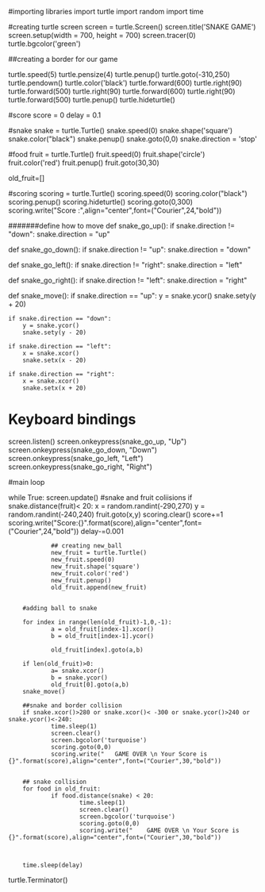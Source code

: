 #importing libraries
import turtle
import random
import time


#creating turtle screen
screen = turtle.Screen()
screen.title('SNAKE GAME')
screen.setup(width = 700, height = 700)
screen.tracer(0)
turtle.bgcolor('green')



##creating a border for our game

turtle.speed(5)
turtle.pensize(4)
turtle.penup()
turtle.goto(-310,250)
turtle.pendown()
turtle.color('black')
turtle.forward(600)
turtle.right(90)
turtle.forward(500)
turtle.right(90)
turtle.forward(600)
turtle.right(90)
turtle.forward(500)
turtle.penup()
turtle.hideturtle()

#score
score = 0
delay = 0.1


#snake
snake = turtle.Turtle()
snake.speed(0)
snake.shape('square')
snake.color("black")
snake.penup()
snake.goto(0,0)
snake.direction = 'stop'


#food
fruit = turtle.Turtle()
fruit.speed(0)
fruit.shape('circle')
fruit.color('red')
fruit.penup()
fruit.goto(30,30)

old_fruit=[]

#scoring
scoring = turtle.Turtle()
scoring.speed(0)
scoring.color("black")
scoring.penup()
scoring.hideturtle()
scoring.goto(0,300)
scoring.write("Score :",align="center",font=("Courier",24,"bold"))


#######define how to move
def snake_go_up():
    if snake.direction != "down":
        snake.direction = "up"

def snake_go_down():
    if snake.direction != "up":
        snake.direction = "down"

def snake_go_left():
    if snake.direction != "right":
        snake.direction = "left"

def snake_go_right():
    if snake.direction != "left":
        snake.direction = "right"

def snake_move():
    if snake.direction == "up":
        y = snake.ycor()
        snake.sety(y + 20)

    if snake.direction == "down":
        y = snake.ycor()
        snake.sety(y - 20)

    if snake.direction == "left":
        x = snake.xcor()
        snake.setx(x - 20)

    if snake.direction == "right":
        x = snake.xcor()
        snake.setx(x + 20)

# Keyboard bindings
screen.listen()
screen.onkeypress(snake_go_up, "Up")
screen.onkeypress(snake_go_down, "Down")
screen.onkeypress(snake_go_left, "Left")
screen.onkeypress(snake_go_right, "Right")

#main loop

while True:
        screen.update()
            #snake and fruit coliisions
        if snake.distance(fruit)< 20:
                x = random.randint(-290,270)
                y = random.randint(-240,240)
                fruit.goto(x,y)
                scoring.clear()
                score+=1
                scoring.write("Score:{}".format(score),align="center",font=("Courier",24,"bold"))
                delay-=0.001
                
                ## creating new_ball
                new_fruit = turtle.Turtle()
                new_fruit.speed(0)
                new_fruit.shape('square')
                new_fruit.color('red')
                new_fruit.penup()
                old_fruit.append(new_fruit)
                

        #adding ball to snake
        
        for index in range(len(old_fruit)-1,0,-1):
                a = old_fruit[index-1].xcor()
                b = old_fruit[index-1].ycor()

                old_fruit[index].goto(a,b)
                                     
        if len(old_fruit)>0:
                a= snake.xcor()
                b = snake.ycor()
                old_fruit[0].goto(a,b)
        snake_move()

        ##snake and border collision    
        if snake.xcor()>280 or snake.xcor()< -300 or snake.ycor()>240 or snake.ycor()<-240:
                time.sleep(1)
                screen.clear()
                screen.bgcolor('turquoise')
                scoring.goto(0,0)
                scoring.write("   GAME OVER \n Your Score is {}".format(score),align="center",font=("Courier",30,"bold"))


        ## snake collision
        for food in old_fruit:
                if food.distance(snake) < 20:
                        time.sleep(1)
                        screen.clear()
                        screen.bgcolor('turquoise')
                        scoring.goto(0,0)
                        scoring.write("    GAME OVER \n Your Score is {}".format(score),align="center",font=("Courier",30,"bold"))


                
        time.sleep(delay)

turtle.Terminator()
